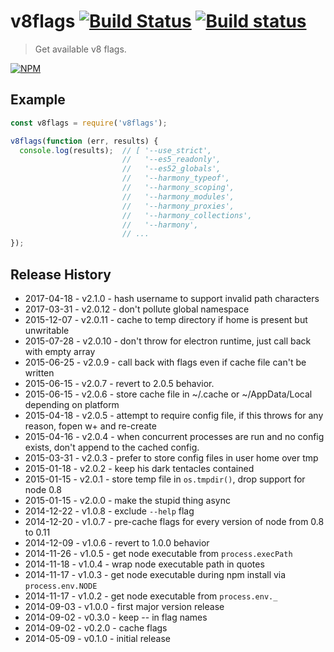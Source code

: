 # v8flags [![Build Status](https://secure.travis-ci.org/js-cli/js-v8flags.png)](http://travis-ci.org/js-cli/js-v8flags) [![Build status](https://ci.appveyor.com/api/projects/status/9psgmwayx9kpol1a?svg=true)](https://ci.appveyor.com/project/js-cli/js-v8flags)
> Get available v8 flags.

[![NPM](https://nodei.co/npm/v8flags.png)](https://nodei.co/npm/v8flags/)

## Example
```js
const v8flags = require('v8flags');

v8flags(function (err, results) {
  console.log(results);  // [ '--use_strict',
                         //   '--es5_readonly',
                         //   '--es52_globals',
                         //   '--harmony_typeof',
                         //   '--harmony_scoping',
                         //   '--harmony_modules',
                         //   '--harmony_proxies',
                         //   '--harmony_collections',
                         //   '--harmony',
                         // ...
});
```

## Release History

* 2017-04-18 - v2.1.0 - hash username to support invalid path characters
* 2017-03-31 - v2.0.12 - don't pollute global namespace
* 2015-12-07 - v2.0.11 - cache to temp directory if home is present but unwritable
* 2015-07-28 - v2.0.10 - don't throw for electron runtime, just call back with empty array
* 2015-06-25 - v2.0.9 - call back with flags even if cache file can't be written
* 2015-06-15 - v2.0.7 - revert to 2.0.5 behavior.
* 2015-06-15 - v2.0.6 - store cache file in ~/.cache or ~/AppData/Local depending on platform
* 2015-04-18 - v2.0.5 - attempt to require config file, if this throws for any reason, fopen w+ and re-create
* 2015-04-16 - v2.0.4 - when concurrent processes are run and no config exists, don't append to the cached config.
* 2015-03-31 - v2.0.3 - prefer to store config files in user home over tmp
* 2015-01-18 - v2.0.2 - keep his dark tentacles contained
* 2015-01-15 - v2.0.1 - store temp file in `os.tmpdir()`, drop support for node 0.8
* 2015-01-15 - v2.0.0 - make the stupid thing async
* 2014-12-22 - v1.0.8 - exclude `--help` flag
* 2014-12-20 - v1.0.7 - pre-cache flags for every version of node from 0.8 to 0.11
* 2014-12-09 - v1.0.6 - revert to 1.0.0 behavior
* 2014-11-26 - v1.0.5 - get node executable from `process.execPath`
* 2014-11-18 - v1.0.4 - wrap node executable path in quotes
* 2014-11-17 - v1.0.3 - get node executable during npm install via `process.env.NODE`
* 2014-11-17 - v1.0.2 - get node executable from `process.env._`
* 2014-09-03 - v1.0.0 - first major version release
* 2014-09-02 - v0.3.0 - keep -- in flag names
* 2014-09-02 - v0.2.0 - cache flags
* 2014-05-09 - v0.1.0 - initial release
